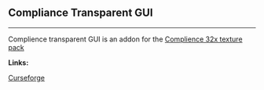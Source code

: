 ## Compliance Transparent GUI
---
Complience transparent GUI is an addon for the [Complience 32x texture pack](https://compliancepack.net/)

**Links:**

[Curseforge](https://www.curseforge.com/minecraft/texture-packs/compliance-transperent-gui)
